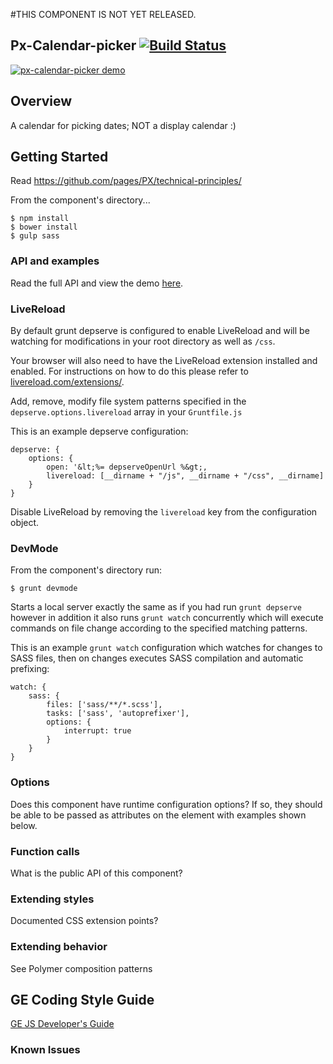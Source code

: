 #THIS COMPONENT IS NOT YET RELEASED.

Px-Calendar-picker [![Build Status](https://travis-ci.org/PredixDev/px-calendar-picker.svg?branch=master)](https://travis-ci.org/PredixDev/px-calendar-picker)
-----------------------------------------------
[![px-calendar-picker demo](px-calendar-picker.png?raw=true)](https://github.com/PredixDev/px-calendar-picker)

## Overview

A calendar for picking dates; NOT a display calendar :)

## Getting Started

Read https://github.com/pages/PX/technical-principles/

From the component's directory...

```
$ npm install
$ bower install
$ gulp sass
```

### API and examples

Read the full API and view the demo [here](https://predixdev.github.io/px-calendar-picker).

### LiveReload

By default grunt depserve is configured to enable LiveReload and will be watching for modifications in your root directory as well as `/css`.

Your browser will also need to have the LiveReload extension installed and enabled. For instructions on how to do this please refer to [livereload.com/extensions/](http://livereload.com/extensions/).

Add, remove, modify file system patterns specified in the `depserve.options.livereload` array in your `Gruntfile.js`

This is an example depserve configuration:

```
depserve: {
    options: {
        open: '&lt;%= depserveOpenUrl %&gt;,
        livereload: [__dirname + "/js", __dirname + "/css", __dirname]
    }
}
```

Disable LiveReload by removing the `livereload` key from the configuration object.

### DevMode

From the component's directory run:

```
$ grunt devmode
```

Starts a local server exactly the same as if you had run `grunt depserve` however in addition it also runs `grunt watch` concurrently which will execute commands on file change according to the specified matching patterns.

This is an example `grunt watch` configuration which watches for changes to SASS files, then on changes executes SASS compilation and automatic prefixing:

```
watch: {
    sass: {
        files: ['sass/**/*.scss'],
        tasks: ['sass', 'autoprefixer'],
        options: {
            interrupt: true
        }
    }
}
```

### Options

Does this component have runtime configuration options?  If so, they should be able to be passed as attributes on the element with examples shown below.

### Function calls

What is the public API of this component?

### Extending styles

Documented CSS extension points?

### Extending behavior

See Polymer composition patterns

GE Coding Style Guide
---------------------

[GE JS Developer's Guide](https://github.com/GeneralElectric/javascript)


### Known Issues
